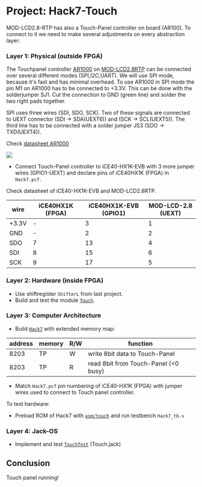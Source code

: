 # Project: Hack7-Touch
MOD-LCD2.8-RTP has also a Touch-Panel controller on board (AR100). To connect to it we need to make several adjustments on every abstraction layer:

### Layer 1: Physical (outside FPGA)

The Touchpanel controller [AR1000](../dataseets/40001393C.pdf) on [MOD-LCD2.8RTP](../datasheets/MOD-LCD2.8RTP_revB.pdf) can be connected over several different modes (SPI,I2C,UART). We will use SPI mode, because it's fast and has minimal overhead. To use AR1000 in SPI mode the pin M1 on AR1000 has to be connected to +3.3V. This can be done with the solderjumper SJ1. Cut the connection to GND (green line) and solder the two right pads together.

SPI uses three wires (SDI, SDO, SCK). Two of these signals are connected to UEXT connector (SDI -> SDA(UEXT6)) and (SCK -> SCL(UEXT5)). The third line has to be connected with a solder jumper JS3 (SDO -> TXD(UEXT4)).

Check [datasheet AR1000](../dataseets/40001393C.pdf)

![](TouchJumper.png)

* Connect Touch-Panel controller to iCE40-HX1K-EVB with 3 more jumper wires (GPIO1-UEXT) and declare pins of iCE40HX1K (FPGA) in `Hack7.pcf`.

Check datasheet of iCE40-HX1K-EVB and MOD-LCD2.8RTP.

|wire|iCE40HX1K (FPGA)|iCE40HX1K-EVB (GPIO1)|MOD-LCD-2.8 (UEXT)|
|-|-|-|-|
|+3.3V|-|3|1|
|GND|-|2|2|
|SDO|7|13|4|
|SDI|8|15|6|
|SCK|9|17|5|

### Layer 2: Hardware (inside FPGA)
* Use shiftregister `ShifterL` from last project.
* Build and test the module [`Touch`](Touch).

### Layer 3: Computer Architecture
* Build [`Hack7`](Hack7) with extended memory map:

 |address | memory|R/W|function|
 |-|-|-|-|
 |8203|TP|W|write 8bit data to Touch-Panel|
 |8203|TP|R|read 8bit from Touch-Panel (<0 busy)| 

* Match `Hack7.pcf` pin numbering of iCE40-HX1K (FPGA) with jumper wires used to connect to Touch panel controller.

To test hardware:
* Preload ROM of Hack7 with [`asm/touch`](asm/touch) and run testbench `Hack7_tb.v`

### Layer 4: Jack-OS

* Implement and test [`TouchTest`](TouchTest) (Touch.jack)

## Conclusion
Touch panel running!